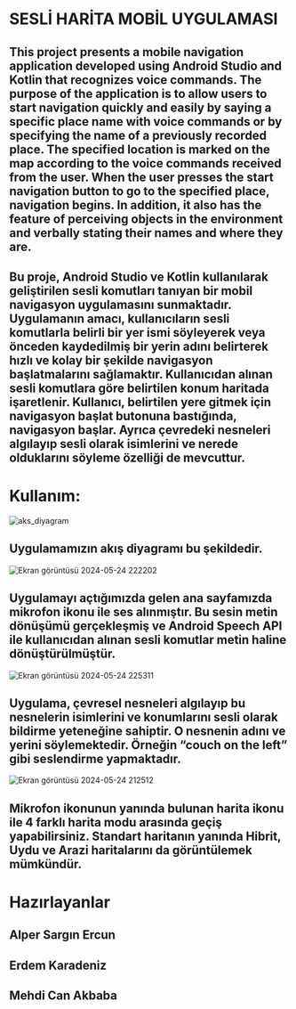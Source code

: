 # SESLİ HARİTA MOBİL UYGULAMASI

## This project presents a mobile navigation application developed using Android Studio and Kotlin that recognizes voice commands. The purpose of the application is to allow users to start navigation quickly and easily by saying a specific place name with voice commands or by specifying the name of a previously recorded place. The specified location is marked on the map according to the voice commands received from the user. When the user presses the start navigation button to go to the specified place, navigation begins. In addition, it also has the feature of perceiving objects in the environment and verbally stating their names and where they are.
## Bu proje, Android Studio ve Kotlin kullanılarak geliştirilen sesli komutları tanıyan bir mobil navigasyon uygulamasını sunmaktadır. Uygulamanın amacı, kullanıcıların sesli komutlarla belirli bir yer ismi söyleyerek veya önceden kaydedilmiş bir yerin adını belirterek hızlı ve kolay bir şekilde navigasyon başlatmalarını sağlamaktır. Kullanıcıdan alınan sesli komutlara göre belirtilen konum haritada işaretlenir. Kullanıcı, belirtilen yere gitmek için navigasyon başlat butonuna bastığında, navigasyon başlar. Ayrıca çevredeki nesneleri algılayıp sesli olarak isimlerini ve nerede olduklarını söyleme özelliği de mevcuttur.

# Kullanım:
![aks_diyagram](https://github.com/AlperSrgn/VoiceMap/assets/116301947/72c4cd2b-6cb5-4040-bc5d-86cfa4d54a62)

## Uygulamamızın akış diyagramı bu şekildedir.

![Ekran görüntüsü 2024-05-24 222202](https://github.com/AlperSrgn/VoiceMap/assets/116301947/8c103cfd-f8b5-42e8-9425-9bc88fbc0e2f)

## Uygulamayı açtığımızda gelen ana sayfamızda mikrofon ikonu ile ses alınmıştır. Bu sesin metin dönüşümü gerçekleşmiş ve Android Speech API ile kullanıcıdan alınan sesli komutlar metin haline dönüştürülmüştür.

![Ekran görüntüsü 2024-05-24 225311](https://github.com/AlperSrgn/VoiceMap/assets/116301947/59fbff74-2326-4ce6-a019-9f05fd41fb01)

## Uygulama, çevresel nesneleri algılayıp bu nesnelerin isimlerini ve konumlarını sesli olarak bildirme yeteneğine sahiptir. O nesnenin adını ve yerini söylemektedir. Örneğin “couch on the left” gibi seslendirme yapmaktadır.

![Ekran görüntüsü 2024-05-24 212512](https://github.com/AlperSrgn/VoiceMap/assets/116301947/a3b19759-2614-4cd5-85ff-21a5a4c0ebeb)

## Mikrofon ikonunun yanında bulunan harita ikonu ile 4 farklı harita modu arasında geçiş yapabilirsiniz. Standart haritanın yanında Hibrit, Uydu ve Arazi haritalarını da görüntülemek mümkündür.

# Hazırlayanlar

## Alper Sargın Ercun
## Erdem Karadeniz
## Mehdi Can Akbaba 
